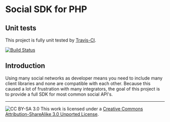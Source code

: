 # Social SDK for PHP

## Unit tests

This project is fully unit tested by [Travis-CI](http://travis-ci.org).

[![Build Status](https://api.travis-ci.org/DragonBe/social-sdk-php.png)](https://travis-ci.org/DragonBe/social-sdk-php)

## Introduction

Using many social networks as developer means you need to include many client libraries and none are compatible with each other. Because this caused a lot of frustration with many integrators, the goal of this project is to provide a full SDK for most common social API's.

---

![CC BY-SA 3.0](http://i.creativecommons.org/l/by-sa/3.0/88x31.png)
This work is licensed under a [Creative Commons Attribution-ShareAlike 3.0 Unported License](http://creativecommons.org/licenses/by-sa/3.0/deed.en_US).
